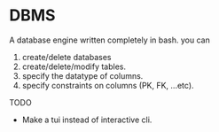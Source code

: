 # DBMS

A database engine written completely in bash.
you can

1. create/delete databases
2. create/delete/modify tables.
3. specify the datatype of columns.
4. specify constraints on columns (PK, FK, ...etc).

TODO
- Make a tui instead of interactive cli.

